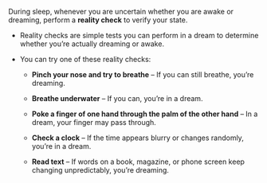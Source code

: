 During sleep, whenever you are uncertain whether you are awake or dreaming, perform a **reality check** to verify your state.

- Reality checks are simple tests you can perform in a dream to determine whether you’re actually dreaming or awake.

- You can try one of these reality checks:
   
    - **Pinch your nose and try to breathe** – If you can still breathe, you’re dreaming.

    - **Breathe underwater** – If you can, you’re in a dream.

    - **Poke a finger of one hand through the palm of the other hand** – In a dream, your finger may pass through.  

    - **Check a clock** – If the time appears blurry or changes randomly, you’re in a dream.  

    - **Read text** – If words on a book, magazine, or phone screen keep changing unpredictably, you’re dreaming.
